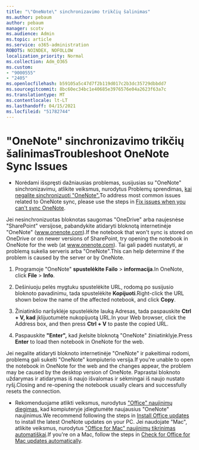 ```yaml
---
title: "\"OneNote\" sinchronizavimo trikčių šalinimas"
ms.author: pebaum
author: pebaum
manager: scotv
ms.audience: Admin
ms.topic: article
ms.service: o365-administration
ROBOTS: NOINDEX, NOFOLLOW
localization_priority: Normal
ms.collection: Adm_O365
ms.custom:
- "9000555"
- "2405"
ms.openlocfilehash: b59105a5c47d7f2b119d017c2b3dc35729dbbdd7
ms.sourcegitcommit: 8bc60ec34bc1e40685e3976576e04a2623f63a7c
ms.translationtype: MT
ms.contentlocale: lt-LT
ms.lasthandoff: 04/15/2021
ms.locfileid: "51782744"
---
```

# <a name="troubleshoot-onenote-sync-issues"></a><span data-ttu-id="18d10-102">"OneNote" sinchronizavimo trikčių šalinimas</span><span class="sxs-lookup"><span data-stu-id="18d10-102">Troubleshoot OneNote Sync Issues</span></span>

* <span data-ttu-id="18d10-103">Norėdami išspręsti dažniausias problemas, susijusias su "OneNote" sinchronizavimu, atlikite veiksmus, nurodytus Problemų sprendimas, [kai negalite sinchronizuoti "OneNote".](https://support.office.com/article/Fix-issues-when-you-can-t-sync-OneNote-299495ef-66d1-448f-90c1-b785a6968d45)</span><span class="sxs-lookup"><span data-stu-id="18d10-103">To address most common issues related to OneNote sync, please use the steps in [Fix issues when you can't sync OneNote](https://support.office.com/article/Fix-issues-when-you-can-t-sync-OneNote-299495ef-66d1-448f-90c1-b785a6968d45).</span></span>

<span data-ttu-id="18d10-104">Jei nesinchronizuotas bloknotas saugomas "OneDrive" arba naujesnėse "SharePoint" versijose, pabandykite atidaryti bloknotą internetinėje "OneNote" (www.onenote.com).</span><span class="sxs-lookup"><span data-stu-id="18d10-104">If the notebook that won't sync is stored on OneDrive or on newer versions of SharePoint, try opening the notebook in OneNote for the web (at www.onenote.com).</span></span> <span data-ttu-id="18d10-105">Tai gali padėti nustatyti, ar problemą sukelia serveris arba "OneNote".</span><span class="sxs-lookup"><span data-stu-id="18d10-105">This can help determine if the problem is caused by the server or by OneNote.</span></span>

1. <span data-ttu-id="18d10-106">Programoje "OneNote" **spustelėkite Failo**  >  **informacija**.</span><span class="sxs-lookup"><span data-stu-id="18d10-106">In OneNote, click **File** > **Info**.</span></span>

2. <span data-ttu-id="18d10-107">Dešiniuoju pelės mygtuku spustelėkite URL, rodomą po susijusio bloknoto pavadinimu, tada spustelėkite **Kopijuoti**.</span><span class="sxs-lookup"><span data-stu-id="18d10-107">Right-click the URL shown below the name of the affected notebook, and click **Copy**.</span></span>

3. <span data-ttu-id="18d10-108">Žiniatinklio naršyklėje spustelėkite lauką Adresas, tada paspauskite **Ctrl + V, kad** įklijuotumėte nukopijuotą URL.</span><span class="sxs-lookup"><span data-stu-id="18d10-108">In your Web browser, click the Address box, and then press **Ctrl + V** to paste the copied URL.</span></span>

4. <span data-ttu-id="18d10-109">Paspauskite **"Enter",** kad įkelsite bloknotą "OneNote" žiniatinklyje.</span><span class="sxs-lookup"><span data-stu-id="18d10-109">Press **Enter** to load then notebook in OneNote for the web.</span></span>

<span data-ttu-id="18d10-110">Jei negalite atidaryti bloknoto internetinėje "OneNote" ir pakeitimai rodomi, problemą gali sukelti "OneNote" kompiuterio versija.</span><span class="sxs-lookup"><span data-stu-id="18d10-110">If you're unable to open the notebook in OneNote for the web and the changes appear, the problem may be caused by the desktop version of OneNote.</span></span> <span data-ttu-id="18d10-111">Paprastai bloknoto uždarymas ir atidarymas iš naujo išvalomas ir sėkmingai iš naujo nustato ryšį.</span><span class="sxs-lookup"><span data-stu-id="18d10-111">Closing and re-opening the notebook usually clears and successfully resets the connection.</span></span>

* <span data-ttu-id="18d10-112">Rekomenduojame atlikti veiksmus, nurodytus ["Office" naujinimų diegimas,](https://support.office.com/article/Install-Office-updates-2ab296f3-7f03-43a2-8e50-46de917611c5) kad kompiuteryje įdiegtumėte naujausius "OneNote" naujinimus.</span><span class="sxs-lookup"><span data-stu-id="18d10-112">We recommend following the steps in [Install Office updates](https://support.office.com/article/Install-Office-updates-2ab296f3-7f03-43a2-8e50-46de917611c5) to install the latest OneNote updates on your PC.</span></span> <span data-ttu-id="18d10-113">Jei naudojate "Mac", atlikite veiksmus, nurodytus ["Office for Mac" naujinimų tikrinimas automatiškai](https://support.office.com/article/update-office-for-mac-automatically-bfd1e497-c24d-4754-92ab-910a4074d7c1).</span><span class="sxs-lookup"><span data-stu-id="18d10-113">If you're on a Mac, follow the steps in [Check for Office for Mac updates automatically](https://support.office.com/article/update-office-for-mac-automatically-bfd1e497-c24d-4754-92ab-910a4074d7c1).</span></span>